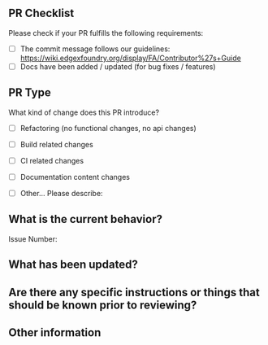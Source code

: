 ## PR Checklist
Please check if your PR fulfills the following requirements:

- [ ] The commit message follows our guidelines: https://wiki.edgexfoundry.org/display/FA/Contributor%27s+Guide
- [ ] Docs have been added / updated (for bug fixes / features)

## PR Type
What kind of change does this PR introduce?
<!-- Please check the one that applies to this PR using "x". -->

- [ ] Refactoring (no functional changes, no api changes)
- [ ] Build related changes
- [ ] CI related changes
- [ ] Documentation content changes
- [ ] Other... Please describe:


## What is the current behavior?
<!-- Please describe the current behavior and link to a relevant issue. -->

Issue Number:

## What has been updated?

## Are there any specific instructions or things that should be known prior to reviewing?

## Other information